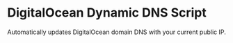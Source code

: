 # DigitalOcean Dynamic DNS Script

Automatically updates DigitalOcean domain DNS with your current public IP.
